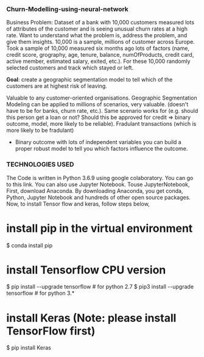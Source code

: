 ### Churn-Modelling-using-neural-network

Business Problem: Dataset of a bank with 10,000 customers measured lots of attributes of the customer and is seeing unusual churn rates at a high rate. Want to understand what the problem is, address the problem, and give them insights. 10,000 is a sample, millions of customer across Europe. Took a sample of 10,000 measured six months ago lots of factors (name, credit score, grography, age, tenure, balance, numOfProducts, credit card, active member, estimated salary, exited, etc.). For these 10,000 randomly selected customers and track which stayed or left.

**Goal**: create a geographic segmentation model to tell which of the customers are at highest risk of leaving.

Valuable to any customer-oriented organisations. Geographic Segmentation Modeling can be applied to millions of scenarios, very valuable. (doesn't have to be for banks, churn rate, etc.). Same scenario works for (e.g. should this person get a loan or not? Should this be approved for credit => binary outcome, model, more likely to be reliable). Fradulant transactions (which is more likely to be fradulant)

- Binary outcome with lots of independent variables you can build a proper robust model to tell you which factors influence the outcome.

### TECHNOLOGIES USED
The Code is written in Python 3.6.9 using google colaboratory. You can go to this link.
You can also use Jupyter Notebook. Touse JupyterNotebook, First, download Anaconda. By downloading Anaconda, you get conda, Python, Jupyter Notebook and hundreds of other open source packages. Now, to install Tensor flow and keras, follow steps below,
# install pip in the virtual environment
$ conda install pip
# install Tensorflow CPU version
$ pip install --upgrade tensorflow # for python 2.7
$ pip3 install --upgrade tensorflow # for python 3.*
# install Keras (Note: please install TensorFlow first)
$ pip install Keras
